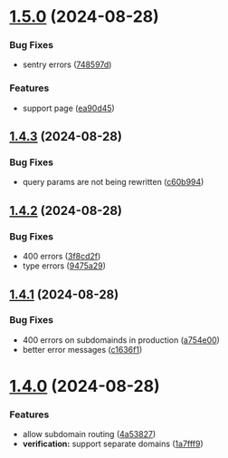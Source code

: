 # [1.5.0](https://github.com/onesoft-sudo/sudobot-dashboard/compare/v1.4.3...v1.5.0) (2024-08-28)


### Bug Fixes

* sentry errors ([748597d](https://github.com/onesoft-sudo/sudobot-dashboard/commit/748597d28f1383e9ea8daf0f3fc482eeb9086ef7))


### Features

* support page ([ea90d45](https://github.com/onesoft-sudo/sudobot-dashboard/commit/ea90d45fd41f9f92f7d3f823d6eadc3f944516a1))



## [1.4.3](https://github.com/onesoft-sudo/sudobot-dashboard/compare/v1.4.2...v1.4.3) (2024-08-28)


### Bug Fixes

* query params are not being rewritten ([c60b994](https://github.com/onesoft-sudo/sudobot-dashboard/commit/c60b99419c26962f41911b98c22fd3c9ff0fe826))



## [1.4.2](https://github.com/onesoft-sudo/sudobot-dashboard/compare/v1.4.1...v1.4.2) (2024-08-28)


### Bug Fixes

* 400 errors ([3f8cd2f](https://github.com/onesoft-sudo/sudobot-dashboard/commit/3f8cd2f0dc82d4ea889bf640741616151083f423))
* type errors ([9475a29](https://github.com/onesoft-sudo/sudobot-dashboard/commit/9475a2945c7c8186e9136d12243ca14a20f23413))



## [1.4.1](https://github.com/onesoft-sudo/sudobot-dashboard/compare/v1.4.0...v1.4.1) (2024-08-28)


### Bug Fixes

* 400 errors on subdomainds in production ([a754e00](https://github.com/onesoft-sudo/sudobot-dashboard/commit/a754e007776773c0767634a7612c4b1d8fd13fd3))
* better error messages ([c1636f1](https://github.com/onesoft-sudo/sudobot-dashboard/commit/c1636f178f1d09655f69772af44ce49be74cb556))



# [1.4.0](https://github.com/onesoft-sudo/sudobot-dashboard/compare/v1.3.2...v1.4.0) (2024-08-28)


### Features

* allow subdomain routing ([4a53827](https://github.com/onesoft-sudo/sudobot-dashboard/commit/4a53827ed887d12fdb8cf81c147ae8247582bca2))
* **verification:** support separate domains ([1a7fff9](https://github.com/onesoft-sudo/sudobot-dashboard/commit/1a7fff9dc885254690bde074a589576488d0dcd1))



